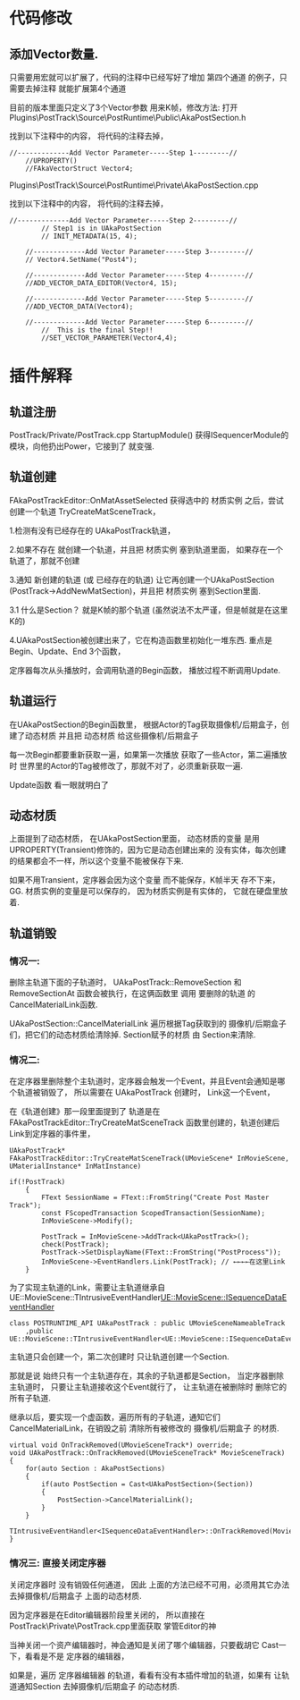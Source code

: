 
# 代码修改
## 添加Vector数量.
只需要用宏就可以扩展了，代码的注释中已经写好了增加 第四个通道 的例子，只需要去掉注释 就能扩展第4个通道

目前的版本里面只定义了3个Vector参数 用来K帧，修改方法:
打开 Plugins\PostTrack\Source\PostRuntime\Public\AkaPostSection.h 

找到以下注释中的内容， 将代码的注释去掉，
```
//-------------Add Vector Parameter-----Step 1---------//
	//UPROPERTY()
	//FAkaVectorStruct Vector4;
```

 Plugins\PostTrack\Source\PostRuntime\Private\AkaPostSection.cpp
 
找到以下注释中的内容， 将代码的注释去掉，
```
//-------------Add Vector Parameter-----Step 2---------//
		// Step1 is in UAkaPostSection
		// INIT_METADATA(15, 4);

	//-------------Add Vector Parameter-----Step 3---------//
	// Vector4.SetName("Post4");

	//-------------Add Vector Parameter-----Step 4---------//
	//ADD_VECTOR_DATA_EDITOR(Vector4, 15);

	//-------------Add Vector Parameter-----Step 5---------//
	//ADD_VECTOR_DATA(Vector4);

	//-------------Add Vector Parameter-----Step 6---------//
		//  This is the final Step!! 
		//SET_VECTOR_PARAMETER(Vector4,4);
```

# 插件解释

## 轨道注册
PostTrack/Private/PostTrack.cpp StartupModule() 获得ISequencerModule的模块，向他扔出Power，它接到了 就变强.

## 轨道创建
FAkaPostTrackEditor::OnMatAssetSelected 获得选中的 材质实例 之后，尝试创建一个轨道 TryCreateMatSceneTrack，

1.检测有没有已经存在的 UAkaPostTrack轨道， 

2.如果不存在 就创建一个轨道，并且把 材质实例 塞到轨道里面， 如果存在一个轨道了，那就不创建

3.通知 新创建的轨道 (或 已经存在的轨道) 让它再创建一个UAkaPostSection (PostTrack->AddNewMatSection)，并且把 材质实例 塞到Section里面.

3.1 什么是Section？ 就是K帧的那个轨道 (虽然说法不太严谨，但是帧就是在这里K的)

4.UAkaPostSection被创建出来了，它在构造函数里初始化一堆东西.  重点是 Begin、Update、End 3个函数，

定序器每次从头播放时，会调用轨道的Begin函数， 播放过程不断调用Update.

## 轨道运行
在UAkaPostSection的Begin函数里， 根据Actor的Tag获取摄像机/后期盒子，创建了动态材质 并且把 动态材质 给这些摄像机/后期盒子 

每一次Begin都要重新获取一遍，如果第一次播放 获取了一些Actor，第二遍播放时 世界里的Actor的Tag被修改了，那就不对了，必须重新获取一遍.

Update函数 看一眼就明白了

## 动态材质
上面提到了动态材质， 在UAkaPostSection里面， 动态材质的变量 是用UPROPERTY(Transient)修饰的，因为它是动态创建出来的 没有实体，每次创建的结果都会不一样，所以这个变量不能被保存下来.

如果不用Transient，定序器会因为这个变量 而不能保存，K帧半天 存不下来，GG.  材质实例的变量是可以保存的， 因为材质实例是有实体的， 它就在硬盘里放着.

## 轨道销毁
### 情况一:
删除主轨道下面的子轨道时， UAkaPostTrack::RemoveSection 和 RemoveSectionAt 函数会被执行，在这俩函数里 调用 要删除的轨道 的CancelMaterialLink函数.

UAkaPostSection::CancelMaterialLink 遍历根据Tag获取到的 摄像机/后期盒子 们，把它们的动态材质给清除掉. Section赋予的材质 由 Section来清除.

### 情况二:
在定序器里删除整个主轨道时，定序器会触发一个Event，并且Event会通知是哪个轨道被销毁了， 所以需要在 UAkaPostTrack 创建时， Link这一个Event，

在《轨道创建》那一段里面提到了 轨道是在 FAkaPostTrackEditor::TryCreateMatSceneTrack 函数里创建的，轨道创建后 Link到定序器的事件里，
```
UAkaPostTrack* FAkaPostTrackEditor::TryCreateMatSceneTrack(UMovieScene* InMovieScene, UMaterialInstance* InMatInstance)

if(!PostTrack)
	{
		FText SessionName = FText::FromString("Create Post Master Track");
		const FScopedTransaction ScopedTransaction(SessionName);
		InMovieScene->Modify();

		PostTrack = InMovieScene->AddTrack<UAkaPostTrack>();
		check(PostTrack);
		PostTrack->SetDisplayName(FText::FromString("PostProcess"));
		InMovieScene->EventHandlers.Link(PostTrack); // ←←←←在这里Link
	}
```
为了实现主轨道的Link，需要让主轨道继承自 UE::MovieScene::TIntrusiveEventHandler<UE::MovieScene::ISequenceDataEventHandler>
```
class POSTRUNTIME_API UAkaPostTrack : public UMovieSceneNameableTrack
	,public	UE::MovieScene::TIntrusiveEventHandler<UE::MovieScene::ISequenceDataEventHandler>
```
主轨道只会创建一个，第二次创建时 只让轨道创建一个Section.

那就是说 始终只有一个主轨道存在，其余的子轨道都是Section， 当定序器删除主轨道时， 只要让主轨道接收这个Event就行了， 让主轨道在被删除时 删除它的所有子轨道.

继承以后，要实现一个虚函数，遍历所有的子轨道，通知它们CancelMaterialLink，在销毁之前 清除所有被修改的 摄像机/后期盒子 的材质.
```
virtual void OnTrackRemoved(UMovieSceneTrack*) override;
void UAkaPostTrack::OnTrackRemoved(UMovieSceneTrack* MovieSceneTrack)
{
	for(auto Section : AkaPostSections)
	{
		if(auto PostSection = Cast<UAkaPostSection>(Section))
		{
			PostSection->CancelMaterialLink();
		}
	}
	TIntrusiveEventHandler<ISequenceDataEventHandler>::OnTrackRemoved(MovieSceneTrack);
}
```

### 情况三: 直接关闭定序器
关闭定序器时 没有销毁任何通道， 因此 上面的方法已经不可用，必须用其它办法 去掉摄像机/后期盒子 上面的动态材质.

因为定序器是在Editor编辑器阶段里关闭的， 所以直接在PostTrack\Private\PostTrack.cpp里面获取 掌管Editor的神 

当神关闭一个资产编辑器时，神会通知是关闭了哪个编辑器，只要截胡它 Cast一下，看看是不是 定序器的编辑器，

如果是，遍历 定序器编辑器 的轨道，看看有没有本插件增加的轨道，如果有 让轨道通知Section 去掉摄像机/后期盒子 的动态材质.
